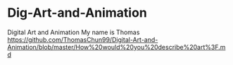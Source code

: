 # Dig-Art-and-Animation
Digital Art and Animation 
My name is Thomas
https://github.com/ThomasChun99/Digital-Art-and-Animation/blob/master/How%20would%20you%20describe%20art%3F.md

